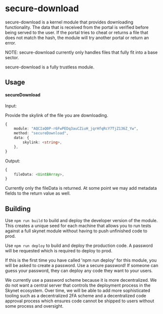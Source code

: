 # secure-download

secure-download is a kernel module that provides downloading functionality. The
data that is received from the portal is verified before being served to the
user. If the portal tries to cheat or returns a file that does not match the
hash, the module will try another portal or return an error.

NOTE: secure-download currently only handles files that fully fit into a base
sector.

secure-download is a fully trustless module.

## Usage

#### secureDownload

Input:

Provide the skylink of the file you are downloading.

```ts
{
	module: "AQCIaQ0P-r6FwPEDq3auCZiuH_jqrHfqRcY7TjZ136Z_Yw",
	method: "secureDownload",
	data: {
		skylink: <string>,
	},
}
```

Output:

```ts
{
	fileData: <Uint8Array>,
}
```

Currently only the fileData is returned. At some point we may add metadata
fields to the return value as well.

## Building

Use `npm run build` to build and deploy the developer version of the module.
This creates a unique seed for each machine that allows you to run tests
against a full skynet module without having to push unfinished code to prod.

Use `npm run deploy` to build and deploy the production code. A password will
be requested which is required to deploy to prod.

If this is the first time you have called 'npm run deploy' for this module, you
will be asked to create a password. Use a secure password! If someone can guess
your password, they can deploy any code they want to your users.

We currently use a password scheme because it is more decentralized. We do not
want a central server that controls the deployment process in the Skynet
ecosystem. Over time, we will be able to add more sophisticated tooling such as
a decentralized 2FA scheme and a decentralized code approval process which
ensures code cannot be shipped to users without some process and oversight.
